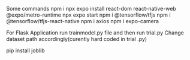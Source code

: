 Some commands
npm i
npx expo install react-dom react-native-web @expo/metro-runtime
npx expo start
npm i @tensorflow/tfjs
npm i @tensorflow/tfjs-react-native
npm i axios
npm i expo-camera



For Flask Application run trainmodel.py file and then run trial.py
Change dataset path accordingly(curently hard coded in trial .py)

pip install joblib
